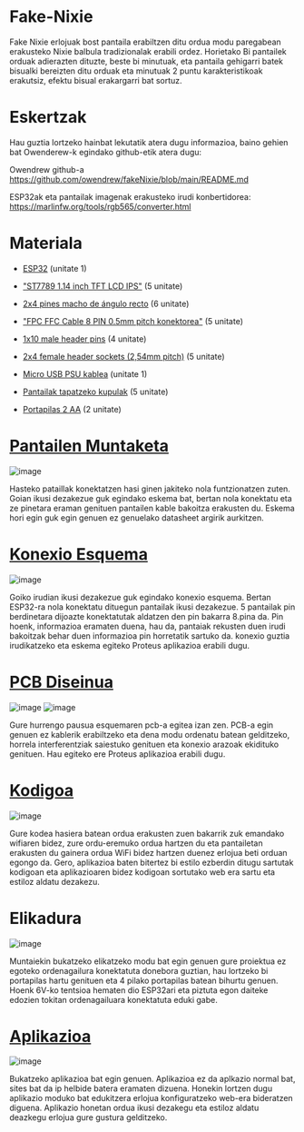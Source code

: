 # Fake-Nixie
Fake Nixie erlojuak bost pantaila erabiltzen ditu ordua modu paregabean erakusteko Nixie balbula tradizionalak erabili ordez. Horietako Bi pantailek orduak adierazten dituzte, beste bi minutuak, eta pantaila gehigarri batek bisualki bereizten ditu orduak eta minutuak 2 puntu karakteristikoak erakutsiz, efektu bisual erakargarri bat sortuz.

# Eskertzak

Hau guztia lortzeko hainbat lekutatik atera dugu informazioa, baino gehien bat Owenderew-k egindako github-etik atera dugu:

Owendrew github-a  https://github.com/owendrew/fakeNixie/blob/main/README.md

ESP32ak eta pantailak imagenak erakusteko irudi konbertidorea: https://marlinfw.org/tools/rgb565/converter.html


# Materiala

- [ESP32](https://www.amazon.es/AZDelivery-NodeMCU-ESP-WROOM-32-Tablero-Desarrollo/dp/B071P98VTG/ref=sr_1_1_sspa?adgrpid=130187931296&dib=eyJ2IjoiMSJ9.FnOg5GKRhrrxaQ7ATiBcA_LRJBevbhQHN_ckx39nr2GE1vAHDkrTg2K0F6L4EZ1LDR5ulupm2BGsVBemtBBxtBJtA4KnUVqCC09FDXS-gbGhcdpYiD2zai0C6kqTskkHW9Dkjcd2P2ObUrdWaqmIfJ3CB9N4p-FVsj2NRc5MxrYsDWNTtNcTUZ_AQUUiT178_erb_uJkPwxVmQoU1nQEP_7kNDc3r3BlKzwOSwxwtS09_ixt866iLZgk1NMmjxYP4K7QLp8NowRniDJdWJ7-TLsMahd7DokhrClchdVg8jQ.Vlww67knfSUz1B23Z8c-kOPZcMumci76yrW73qmi6TY&dib_tag=se&hvadid=601382588630&hvdev=c&hvlocphy=9221446&hvnetw=g&hvqmt=e&hvrand=13429030853186878710&hvtargid=kwd-895177109478&hydadcr=19375_2264602&keywords=esp32%2Bcomprar&qid=1739867958&sr=8-1-spons&sp_csd=d2lkZ2V0TmFtZT1zcF9hdGY&th=1) (unitate 1)

- ["ST7789 1.14 inch TFT LCD IPS"](https://www.amazon.es/Fiorky-135x240-Pantalla-pantalla-Interfaz/dp/B0D3C7NP6Z?th=1) (5 unitate)

- [2x4 pines macho de ángulo recto](https://www.amazon.es/LON0167-DC3-8PL-conector-Winkelstecker-IDC-Box-Header/dp/B09FF1Y3KF) (6 unitate)

- ["FPC FFC Cable 8 PIN 0.5mm pitch konektorea"](https://www.amazon.es/dp/B09XMF3QMP/ref=sspa_dk_detail_5?psc=1&pd_rd_i=B09XMF3QMP&pd_rd_w=qWHnr&content-id=amzn1.sym.d9fd07ad-95b5-4079-8602-de55e6918bc7&pf_rd_p=d9fd07ad-95b5-4079-8602-de55e6918bc7&pf_rd_r=QNB533FY2HWJMTRD2XHX&pd_rd_wg=N7F1a&pd_rd_r=8fffe5b7-ce0b-40e3-97cc-32bcca9883dc&s=electronics&sp_csd=d2lkZ2V0TmFtZT1zcF9kZXRhaWw) (5 unitate)

- [1x10 male header pins](https://es.farnell.com/wurth-elektronik/61301011121/macho-2-54-mm-pin-10-v-as/dp/1841229?srsltid=AfmBOoohEvH4zGba-wI5Lr7jzcLDaATOVk_Ns8ygC9LR6aUuoJAROVMa) (4 unitate)

- [2x4 female header sockets (2,54mm pitch)](https://es.aliexpress.com/item/1005004372795403.html?gps-id=platformRecommendH5ForSpider&pvid=5058ee50-df86-4ca0-9f69-127fb1ced0d3&_t=gps-id:platformRecommendH5ForSpider,pvid:5058ee50-df86-4ca0-9f69-127fb1ced0d3,tpp_buckets:668%232846%238108%231977&pdp_npi=4%40dis%21EUR%210.82%210.82%21%21%210.88%210.88%21%40210318c317212735906453162efde5%21-1%21rec%21ES%21%21AB) (5 unitate)

- [Micro USB PSU kablea](https://tienda.bricogeek.com/cables/1471-cable-usb-micro-b-corto-85cm.html?_gl=1*1uiv34e*_up*MQ..&gclid=Cj0KCQiAgJa6BhCOARIsAMiL7V_qXfVjoZB_y0qWb7v6-4lT60nsX6upKu_WkkXCQMTkMG6tsh5sPBsaAuLSEALw_wcB) (unitate 1)

- [Pantailak tapatzeko kupulak](https://www.temu.com/es/kuiper/un9.html?subj=coupon-un&_bg_fs=1&_p_jump_id=895&_x_vst_scene=adg&goods_id=601099634148124&sku_id=17592652742935&adg_ctx=a-3e6b91c4~c-48926975~f-9c72e498&_x_ads_sub_channel=shopping&_p_rfs=1&_x_ns_prz_type=-1&_x_ns_sku_id=17592652742935&_x_ns_gid=601099634148124&mrk_rec=1&_x_ads_channel=google&_x_gmc_account=742367270&_x_login_type=Google&_x_ads_account=4438999299&_x_ads_set=20564658662&_x_ads_id=159325185088&_x_ads_creative_id=674377931467&_x_ns_source=g&_x_ns_gclid=Cj0KCQiA_NC9BhCkARIsABSnSTZ2uz9OS2V6xeKOOVSZX851rEgGwYTbiT5zgC-U0reCbOs-mjrWVcIaAmQKEALw_wcB&_x_ns_placement=&_x_ns_match_type=&_x_ns_ad_position=&_x_ns_product_id=17592652742935&_x_ns_target=&_x_ns_devicemodel=&_x_ns_wbraid=Cj4KCAiA2cu9BhBTEi4Aad609Cg3Z2e3BUHVpfq7W9BRAmuR1IYoEjFvkv3kcpYrJfTKDuFiKHyj9lZ-GgIasA&_x_ns_gbraid=0AAAAAo4mICE07tS68k-xC_ac7Fwz8A_eg&_x_ns_targetid=pla-2091589665000&gad_source=1&gclid=Cj0KCQiA_NC9BhCkARIsABSnSTZ2uz9OS2V6xeKOOVSZX851rEgGwYTbiT5zgC-U0reCbOs-mjrWVcIaAmQKEALw_wcB) (5 unitate)

- [Portapilas 2 AA](https://es.rs-online.com/web/p/portapilas/1854604?cm_mmc=ES-PLA-DS3A-_-google-_-CSS_ES_ES_Pmax_RS+PRO-_--_-1854604&matchtype=&&gad_source=1&gclid=Cj0KCQiA_NC9BhCkARIsABSnSTYtC_CpVrhS9ebgAUzcrLOFOdoRWmweOqMXp6LaKxzXJyts6neNAzcaAllREALw_wcB&gclsrc=aw.ds)  (2 unitate)

# [Pantailen Muntaketa](https://github.com/FakeNixie/Fake-Nixie/tree/main/Dokumentazioa/Eskemak)

![image](https://github.com/user-attachments/assets/aff479ca-8f9e-4b8a-a7ba-7f6454a1d367)

Hasteko pataillak konektatzen hasi ginen jakiteko nola funtzionatzen zuten. Goian ikusi dezakezue guk egindako eskema bat, bertan  nola konektatu eta ze pinetara eraman genituen pantailen kable bakoitza erakusten du. Eskema hori egin guk egin genuen ez genuelako datasheet argirik aurkitzen.

# [Konexio Esquema](https://github.com/FakeNixie/Fake-Nixie/tree/main/Dokumentazioa/Eskemak)

![image](https://github.com/user-attachments/assets/3114085d-0b17-4022-b7e7-bbfad8fa33f3)

Goiko irudian ikusi dezakezue guk egindako konexio esquema. Bertan ESP32-ra nola konektatu dituegun pantailak ikusi dezakezue. 5 pantailak pin berdinetara dijoazte konektatutak aldatzen den pin bakarra 8.pina da. Pin hoenk, informazioa eramaten duena, hau da, pantaiak rekusten duen irudi bakoitzak behar duen informazioa pin horretatik sartuko da. konexio guztia irudikatzeko eta eskema egiteko Proteus aplikazioa erabili dugu.

# [PCB Diseinua](https://github.com/FakeNixie/Fake-Nixie/tree/main/Dokumentazioa/PCB_Artxiboak)

![image](https://github.com/user-attachments/assets/d187a726-ffe8-499f-8b25-47bf2ef6fd76) ![image](https://github.com/user-attachments/assets/52a45151-aee1-48ad-89c3-de00aa218f60)

Gure hurrengo pausua esquemaren pcb-a egitea izan zen. PCB-a egin genuen ez kablerik erabiltzeko eta dena modu ordenatu batean gelditzeko, horrela interferentziak saiestuko genituen eta konexio arazoak ekidituko genituen. Hau egiteko ere Proteus aplikazioa erabili dugu.

# [Kodigoa](https://github.com/FakeNixie/Fake-Nixie/tree/main/Dokumentazioa/Arduino)
![image](https://github.com/user-attachments/assets/7f8ca756-9e86-4262-abbb-3f68a19a38e5)

Gure kodea hasiera batean ordua erakusten zuen bakarrik zuk emandako wifiaren bidez, zure ordu-eremuko ordua hartzen du eta pantailetan erakusten du gainera ordua WiFi bidez hartzen duenez erlojua beti orduan egongo da. Gero, aplikazioa baten bitertez bi estilo ezberdin ditugu sartutak kodigoan eta aplikazioaren bidez kodigoan sortutako web era sartu eta estiloz aldatu dezakezu.

# Elikadura

![image](https://github.com/user-attachments/assets/74cdc955-89e4-493e-a47e-16d6847cf465)

Muntaiekin bukatzeko elikatzeko modu bat egin genuen gure proiektua ez egoteko ordenagailura konektatuta donebora guztian, hau lortzeko bi portapilas hartu genituen eta 4 pilako portapilas batean bihurtu genuen. Hoenk 6V-ko tentsioa hematen dio ESP32ari eta piztuta egon daiteke edozien tokitan ordenagailuara konektatuta eduki gabe.
# [Aplikazioa](https://sites.google.com/d/18WV8YJMY_IQXxaLhMr7m3VHMnpldd2XD/p/1QMYbZgTesbHUEUoDU0BAqGxNVekRPJkL/edit)
![image](https://github.com/user-attachments/assets/5a6a522a-c2a7-49e2-8022-3eded205d2f2)

Bukatzeko aplikazioa bat egin genuen. Aplikazioa ez da aplkazio normal bat, sites bat da ip helbide batera eramaten dizuena. Honekin lortzen dugu aplikazio moduko bat edukitzera erlojua konfiguratzeko web-era bideratzen diguena. Aplikazio honetan ordua ikusi dezakegu eta estiloz aldatu deazkegu erlojua gure gustura gelditzeko.
